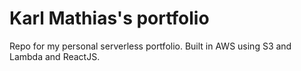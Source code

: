 # Karl Mathias's portfolio


Repo for my personal serverless portfolio. Built in AWS using S3 and Lambda and ReactJS.
